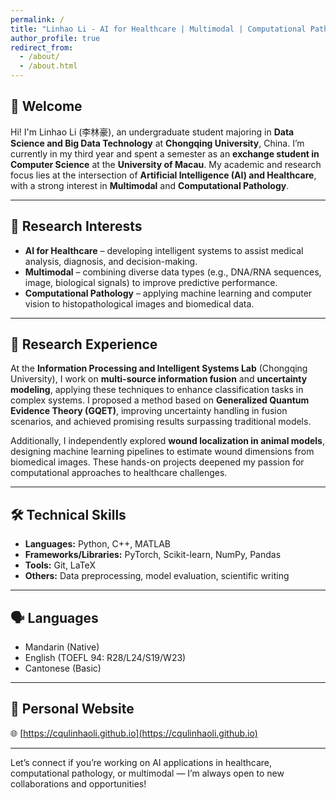 ```yaml
---
permalink: /
title: "Linhao Li - AI for Healthcare | Multimodal | Computational Pathology"
author_profile: true
redirect_from: 
  - /about/
  - /about.html
---
```


## 👋 Welcome

Hi! I'm Linhao Li (李林豪), an undergraduate student majoring in **Data Science and Big Data Technology** at **Chongqing University**, China. I’m currently in my third year and spent a semester as an **exchange student in Computer Science** at the **University of Macau**. My academic and research focus lies at the intersection of **Artificial Intelligence (AI) and Healthcare**, with a strong interest in **Multimodal** and **Computational Pathology**.

---

## 🎯 Research Interests

- **AI for Healthcare** – developing intelligent systems to assist medical analysis, diagnosis, and decision-making.
- **Multimodal** – combining diverse data types (e.g., DNA/RNA sequences, image, biological signals) to improve predictive performance.
- **Computational Pathology** – applying machine learning and computer vision to histopathological images and biomedical data.

---

## 🔬 Research Experience

At the **Information Processing and Intelligent Systems Lab** (Chongqing University), I work on **multi-source information fusion** and **uncertainty modeling**, applying these techniques to enhance classification tasks in complex systems. I proposed a method based on **Generalized Quantum Evidence Theory (GQET)**, improving uncertainty handling in fusion scenarios, and achieved promising results surpassing traditional models.

Additionally, I independently explored **wound localization in animal models**, designing machine learning pipelines to estimate wound dimensions from biomedical images. These hands-on projects deepened my passion for computational approaches to healthcare challenges.

---

## 🛠 Technical Skills

- **Languages:** Python, C++, MATLAB  
- **Frameworks/Libraries:** PyTorch, Scikit-learn, NumPy, Pandas  
- **Tools:** Git, LaTeX  
- **Others:** Data preprocessing, model evaluation, scientific writing

---

## 🗣 Languages

- Mandarin (Native)  
- English (TOEFL 94: R28/L24/S19/W23)  
- Cantonese (Basic)

---

## 📌 Personal Website

🌐 [https://cqulinhaoli.github.io](https://cqulinhaoli.github.io)

---

Let’s connect if you’re working on AI applications in healthcare, computational pathology, or multimodal — I’m always open to new collaborations and opportunities!
